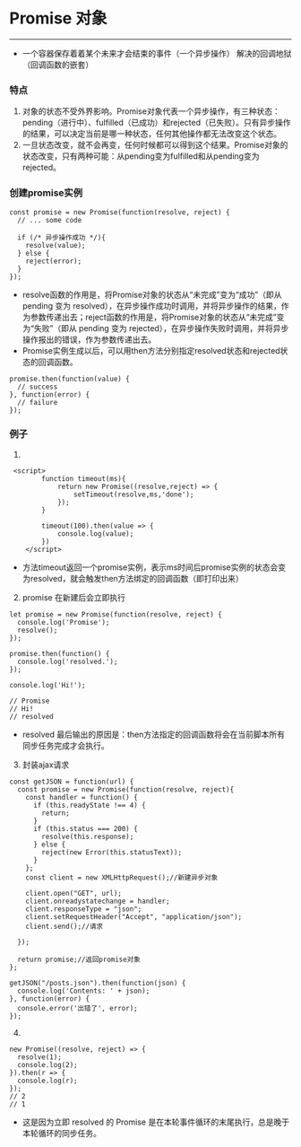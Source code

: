 # Promise 对象
---
- 一个容器保存着着某个未来才会结束的事件（一个异步操作） 解决的回调地狱（回调函数的嵌套）
### 特点
1. 对象的状态不受外界影响。Promise对象代表一个异步操作，有三种状态：pending（进行中）、fulfilled（已成功）和rejected（已失败）。只有异步操作的结果，可以决定当前是哪一种状态，任何其他操作都无法改变这个状态。
2. 一旦状态改变，就不会再变，任何时候都可以得到这个结果。Promise对象的状态改变，只有两种可能：从pending变为fulfilled和从pending变为rejected。
### 创建promise实例
```
const promise = new Promise(function(resolve, reject) {
  // ... some code

  if (/* 异步操作成功 */){
    resolve(value);
  } else {
    reject(error);
  }
});
```
- resolve函数的作用是，将Promise对象的状态从“未完成”变为“成功”（即从 pending 变为 resolved），在异步操作成功时调用，并将异步操作的结果，作为参数传递出去；reject函数的作用是，将Promise对象的状态从“未完成”变为“失败”（即从 pending 变为 rejected），在异步操作失败时调用，并将异步操作报出的错误，作为参数传递出去。
- Promise实例生成以后，可以用then方法分别指定resolved状态和rejected状态的回调函数。
```
promise.then(function(value) {
  // success
}, function(error) {
  // failure
});
```

### 例子
1. 
```
 <script>
        function timeout(ms){
            return new Promise((resolve,reject) => {
                setTimeout(resolve,ms,'done');
            });
        }

        timeout(100).then(value => {
            console.log(value);
        })
    </script>
```
- 方法timeout返回一个promise实例，表示ms时间后promise实例的状态会变为resolved，就会触发then方法绑定的回调函数（即打印出来）

2. promise 在新建后会立即执行
```
let promise = new Promise(function(resolve, reject) {
  console.log('Promise');
  resolve();
});

promise.then(function() {
  console.log('resolved.');
});

console.log('Hi!');

// Promise
// Hi!
// resolved
```
- resolved 最后输出的原因是：then方法指定的回调函数将会在当前脚本所有同步任务完成才会执行。

3. 封装ajax请求
```
const getJSON = function(url) {
  const promise = new Promise(function(resolve, reject){
    const handler = function() {
      if (this.readyState !== 4) {
        return;
      }
      if (this.status === 200) {
        resolve(this.response);
      } else {
        reject(new Error(this.statusText));
      }
    };
    const client = new XMLHttpRequest();//新建异步对象

    client.open("GET", url);
    client.onreadystatechange = handler;
    client.responseType = "json";
    client.setRequestHeader("Accept", "application/json");
    client.send();//请求

  });

  return promise;//返回promise对象
};

getJSON("/posts.json").then(function(json) {
  console.log('Contents: ' + json);
}, function(error) {
  console.error('出错了', error);
});
```

4. 
```
new Promise((resolve, reject) => {
  resolve(1);
  console.log(2);
}).then(r => {
  console.log(r);
});
// 2
// 1
```
- 这是因为立即 resolved 的 Promise 是在本轮事件循环的末尾执行，总是晚于本轮循环的同步任务。